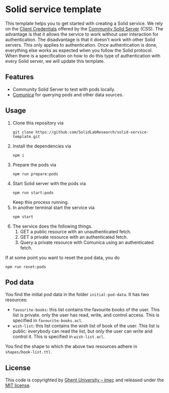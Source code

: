 # Solid service template

This template helps you to get started with creating a Solid service.
We rely on the [Client Credentials](https://communitysolidserver.github.io/CommunitySolidServer/6.x/usage/client-credentials/) 
offered by the [Community Solid Server](https://github.com/CommunitySolidServer/CommunitySolidServer) (CSS).
The advantage is that it allows the service to work without user interaction for authentication.
The disadvantage is that it doesn't work with other Solid servers.
This only applies to authentication.
Once authentication is done, 
everything else works as expected when you follow the Solid protocol.
When there is a specification on how to do this type of authentication with every Solid server,
we will update this template.

## Features

- Community Solid Server to test with pods locally.
- [Comunica](https://comunica.dev/) for querying pods and other data sources.

## Usage

1. Clone this repository via
   ```shell
   git clone https://github.com/SolidLabResearch/solid-service-template.git
   ```
2. Install the dependencies via 
   ```shell
   npm i
   ```
3. Prepare the pods via
   ```shell
   npm run prepare:pods
   ```
4. Start Solid server with the pods via
   ```shell
   npm run start:pods
   ```
   Keep this process running.
5. In another terminal start the service via
   ```shell
   npm start
   ```
6. The service does the following things.
   1. GET a public resource with an unauthenticated fetch.
   2. GET a private resource with an authenticated fetch.
   3. Query a private resource with Comunica using an authenticated fetch.

If at some point you want to reset the pod data,
you do 
```shell
npm run reset:pods
```

## Pod data

You find the initial pod data in the folder `initial-pod-data`.
It has two resources:
- `favourite-books`: this list contains the favourite books of the user. 
   This list is private. only the user has read, write, and control access.
   This is specified in `favourite-books.acl`.
- `wish-list`: this list contains the wish list of book of the user.
   This list is public: everybody can read the list, but only the user can write and control it.
   This is specified in `wish-list.acl`.

You find the shape to which the above two resources adhere in `shapes/book-list.ttl`.

## License

This code is copyrighted by [Ghent University – imec](http://idlab.ugent.be/) and
released under the [MIT license](http://opensource.org/licenses/MIT).
